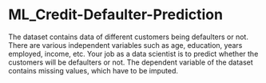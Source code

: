 # ML_Credit-Defaulter-Prediction
The dataset contains data of different customers being defaulters or not. There are various independent variables such as age, education, years employed, income, etc. Your job as a data scientist is to predict whether the customers will be defaulters or not. The dependent variable of the dataset contains missing values, which have to be imputed.
